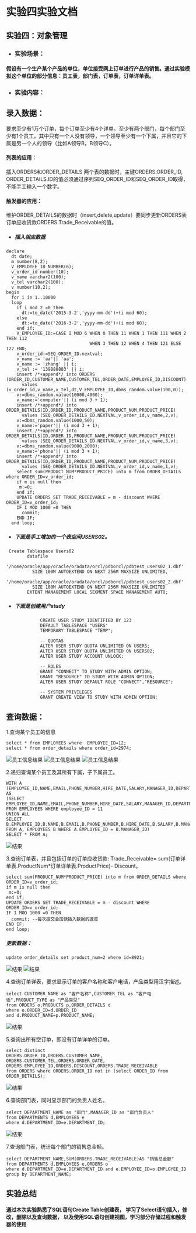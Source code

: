 # 实验四实验文档
## 实验四：对象管理
* ### 实验场景：
#### 假设有一个生产某个产品的单位，单位接受网上订单进行产品的销售。通过实验模拟这个单位的部分信息：员工表，部门表，订单表，订单详单表。
* ### 实验内容：
## 录入数据：
要求至少有1万个订单，每个订单至少有4个详单。至少有两个部门，每个部门至少有1个员工，其中只有一个人没有领导，一个领导至少有一个下属，并且它的下属是另一个人的领导（比如A领导B，B领导C）。
#### 列表的应用：
插入ORDERS和ORDER_DETAILS 两个表的数据时，主键ORDERS.ORDER_ID, ORDER_DETAILS.ID的值必须通过序列SEQ_ORDER_ID和SEQ_ORDER_ID取得，不能手工输入一个数字。
#### 触发器的应用：
维护ORDER_DETAILS的数据时（insert,delete,update）要同步更新ORDERS表订单应收货款ORDERS.Trade_Receivable的值。
* ##### 插入相应数据
```
declare
  dt date;
  m number(8,2);
  V_EMPLOYEE_ID NUMBER(6);
  v_order_id number(10);
  v_name varchar2(100);
  v_tel varchar2(100);
  v number(10,2);
begin
  for i in 1..10000
  loop
    if i mod 2 =0 then
      dt:=to_date('2015-3-2','yyyy-mm-dd')+(i mod 60);
    else
      dt:=to_date('2016-3-2','yyyy-mm-dd')+(i mod 60);
    end if;
    V_EMPLOYEE_ID:=CASE I MOD 6 WHEN 0 THEN 11 WHEN 1 THEN 111 WHEN 2 THEN 112
                                WHEN 3 THEN 12 WHEN 4 THEN 121 ELSE 122 END;
    v_order_id:=SEQ_ORDER_ID.nextval;
    v_name := 'aa'|| 'aa';
    v_name := 'zhang' || i;
    v_tel := '139888883' || i;
    insert /*+append*/ into ORDERS (ORDER_ID,CUSTOMER_NAME,CUSTOMER_TEL,ORDER_DATE,EMPLOYEE_ID,DISCOUNT)
      values (v_order_id,v_name,v_tel,dt,V_EMPLOYEE_ID,dbms_random.value(100,0));
    v:=dbms_random.value(10000,4000);
    v_name:='computer'|| (i mod 3 + 1);
    insert /*+append*/ into ORDER_DETAILS(ID,ORDER_ID,PRODUCT_NAME,PRODUCT_NUM,PRODUCT_PRICE)
      values (SEQ_ORDER_DETAILS_ID.NEXTVAL,v_order_id,v_name,2,v);
    v:=dbms_random.value(1000,50);
    v_name:='paper'|| (i mod 3 + 1);
    insert /*+append*/ into ORDER_DETAILS(ID,ORDER_ID,PRODUCT_NAME,PRODUCT_NUM,PRODUCT_PRICE)
      values (SEQ_ORDER_DETAILS_ID.NEXTVAL,v_order_id,v_name,3,v);
    v:=dbms_random.value(9000,2000);
    v_name:='phone'|| (i mod 3 + 1);
    insert /*+append*/ into ORDER_DETAILS(ID,ORDER_ID,PRODUCT_NAME,PRODUCT_NUM,PRODUCT_PRICE)
      values (SEQ_ORDER_DETAILS_ID.NEXTVAL,v_order_id,v_name,1,v);
    select sum(PRODUCT_NUM*PRODUCT_PRICE) into m from ORDER_DETAILS where ORDER_ID=v_order_id;
    if m is null then
     m:=0;
    end if;
    UPDATE ORDERS SET TRADE_RECEIVABLE = m - discount WHERE ORDER_ID=v_order_id;
    IF I MOD 1000 =0 THEN
      commit;
    END IF;
  end loop;
```
* ##### 下面是手工增加的一个表空间USERS02。
```
 Create Tablespace Users02
        datafile
        '/home/oracle/app/oracle/oradata/orcl/pdborcl/pdbtest_users02_1.dbf'
          SIZE 100M AUTOEXTEND ON NEXT 256M MAXSIZE UNLIMITED,
        '/home/oracle/app/oracle/oradata/orcl/pdborcl/pdbtest_users02_2.dbf'
          SIZE 100M AUTOEXTEND ON NEXT 256M MAXSIZE UNLIMITED
        EXTENT MANAGEMENT LOCAL SEGMENT SPACE MANAGEMENT AUTO;
```
* #####  下面是创建用户study
```
             CREATE USER STUDY IDENTIFIED BY 123
             DEFAULT TABLESPACE "USERS"
             TEMPORARY TABLESPACE "TEMP";
             
             -- QUOTAS
             ALTER USER STUDY QUOTA UNLIMITED ON USERS;
             ALTER USER STUDY QUOTA UNLIMITED ON USERS02;
             ALTER USER STUDY ACCOUNT UNLOCK;
             
             -- ROLES
             GRANT "CONNECT" TO STUDY WITH ADMIN OPTION;
             GRANT "RESOURCE" TO STUDY WITH ADMIN OPTION;
             ALTER USER STUDY DEFAULT ROLE "CONNECT","RESOURCE";
             
             -- SYSTEM PRIVILEGES
             GRANT CREATE VIEW TO STUDY WITH ADMIN OPTION;
```
## 查询数据：
1.查询某个员工的信息
```
select * from EMPLOYEES where  EMPLOYEE_ID=12;
select * from order_details where order_id=2974;
```
![员工信息结果](./picture/1.png)
![员工信息结果](./picture/1.1.png)
![员工信息结果](./picture/1_2.png)

2.递归查询某个员工及其所有下属，子下属员工。
```
WITH A (EMPLOYEE_ID,NAME,EMAIL,PHONE_NUMBER,HIRE_DATE,SALARY,MANAGER_ID,DEPARTMENT_ID) AS
(SELECT EMPLOYEE_ID,NAME,EMAIL,PHONE_NUMBER,HIRE_DATE,SALARY,MANAGER_ID,DEPARTMENT_ID
FROM EMPLOYEES WHERE employee_ID = 11
UNION ALL
SELECT B.EMPLOYEE_ID,B.NAME,B.EMAIL,B.PHONE_NUMBER,B.HIRE_DATE,B.SALARY,B.MANAGER_ID,B.DEPARTMENT_ID
FROM A, EMPLOYEES B WHERE A.EMPLOYEE_ID = B.MANAGER_ID)
SELECT * FROM A;
```
![结果](./picture/2.png)

3.查询订单表，并且包括订单的订单应收货款: Trade_Receivable= sum(订单详单表.ProductNum*订单详单表.ProductPrice)- Discount。
```
select sum(PRODUCT_NUM*PRODUCT_PRICE) into m from ORDER_DETAILS where ORDER_ID=v_order_id;
if m is null then
 m:=0;
end if;
UPDATE ORDERS SET TRADE_RECEIVABLE = m - discount WHERE ORDER_ID=v_order_id;
IF I MOD 1000 =0 THEN
  commit; --每次提交会加快插入数据的速度
END IF;
end loop;
```
##### 更新数据：
```
update order_details set product_num=2 where id=8921;
```
![结果](./picture/3_1.png)
![结果](./picture/3_2.png)

4.查询订单详表，要求显示订单的客户名称和客户电话，产品类型用汉字描述。
```
select CUSTOMER_NAME as "客户名称",CUSTOMER_TEL as "客户电话",PRODUCT_TYPE as "产品类型"
from ORDERS o,PRODUCTS p,ORDER_DETAILS d
where o.ORDER_ID=d.ORDER_ID 
and d.PRODUCT_NAME=p.PRODUCT_NAME;
```
![结果](./picture/4.png)

5.查询出所有空订单，即没有订单详单的订单。
```
select distinct         
ORDERS.ORDER_ID,ORDERS.CUSTOMER_NAME,
ORDERS.CUSTOMER_TEL,ORDERS.ORDER_DATE,
ORDERS.EMPLOYEE_ID,ORDERS.DISCOUNT,ORDERS.TRADE_RECEIVABLE 
from ORDERS where ORDERS.ORDER_ID not in (select ORDER_ID from ORDER_DETAILS);
```
![结果](./picture/5.png)

6.查询部门表，同时显示部门的负责人姓名。
```
select DEPARTMENT_NAME as "部门",MANAGER_ID as "部门负责人" 
from DEPARTMENTS d,EMPLOYEES e
where d.DEPARTMENT_ID=e.DEPARTMENT_ID;
```
![结果](./picture/6.png)

7.查询部门表，统计每个部门的销售总金额。
```
select DEPARTMENT_NAME,SUM(ORDERS.TRADE_RECEIVABLE)AS "销售总金额"
from DEPARTMENTS d,EMPLOYEES e,ORDERS o
where d.DEPARTMENT_ID=e.DEPARTMENT_ID and e.EMPLOYEE_ID=o.EMPLOYEE_ID group by DEPARTMENT_NAME;
```

## 实验总结
#### 通过本次实验熟悉了SQL语句Create Table创建表， 学习了Select语句插入，修改，删除以及查询数据， 以及使用SQL语句创建视图，学习部分存储过程和触发器的使用